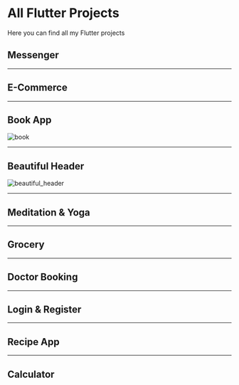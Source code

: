 # All Flutter Projects

Here you can find all my Flutter projects

## Messenger



___

## E-Commerce

___

## Book App

![book](https://user-images.githubusercontent.com/47221267/98983389-b506eb00-2546-11eb-9a1c-025d51c0408c.png)
___

## Beautiful Header

![beautiful_header](https://user-images.githubusercontent.com/47221267/98982265-18901900-2545-11eb-8a37-6008181e160f.jpg)

___

## Meditation & Yoga



___

## Grocery

___

## Doctor Booking


___

## Login & Register


___

## Recipe App

___

## Calculator

